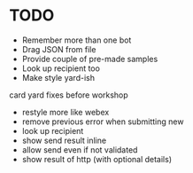 # TODO

* Remember more than one bot
* Drag JSON from file
* Provide couple of pre-made samples
* Look up recipient too
* Make style yard-ish

card yard fixes before workshop

- restyle more like webex
- remove previous error when submitting new
- look up recipient
- show send result inline
- allow send even if not validated
- show result of http (with optional details)